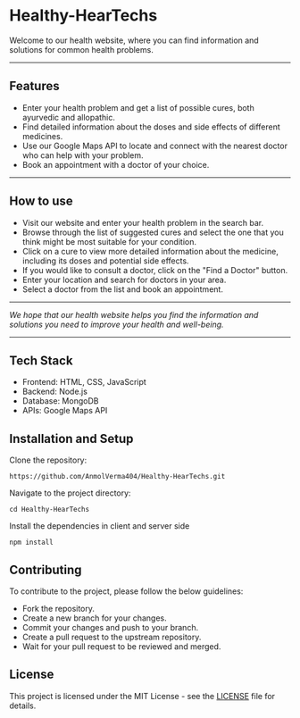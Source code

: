 # Healthy-HearTechs

Welcome to our health website, where you can find information and solutions for common health problems.

<hr>

## Features

- Enter your health problem and get a list of possible cures, both ayurvedic and allopathic.
- Find detailed information about the doses and side effects of different medicines.
- Use our Google Maps API to locate and connect with the nearest doctor who can help with your problem.
- Book an appointment with a doctor of your choice.
<hr>

## How to use

- Visit our website and enter your health problem in the search bar.
- Browse through the list of suggested cures and select the one that you think might be most suitable for your condition.
- Click on a cure to view more detailed information about the medicine, including its doses and potential side effects.
- If you would like to consult a doctor, click on the "Find a Doctor" button.
- Enter your location and search for doctors in your area.
- Select a doctor from the list and book an appointment.
<hr>
<i>We hope that our health website helps you find the information and solutions you need to improve your health and well-being.</i>

<hr>

## Tech Stack

- Frontend: HTML, CSS, JavaScript
- Backend: Node.js
- Database: MongoDB
- APIs: Google Maps API

## Installation and Setup

Clone the repository:

```
https://github.com/AnmolVerma404/Healthy-HearTechs.git
```

Navigate to the project directory:

```
cd Healthy-HearTechs
```

Install the dependencies in client and server side

```
npm install
```

## Contributing

To contribute to the project, please follow the below guidelines:

- Fork the repository.
- Create a new branch for your changes.
- Commit your changes and push to your branch.
- Create a pull request to the upstream repository.
- Wait for your pull request to be reviewed and merged.

## License

This project is licensed under the MIT License - see the [LICENSE](./LICENSE) file for details.
